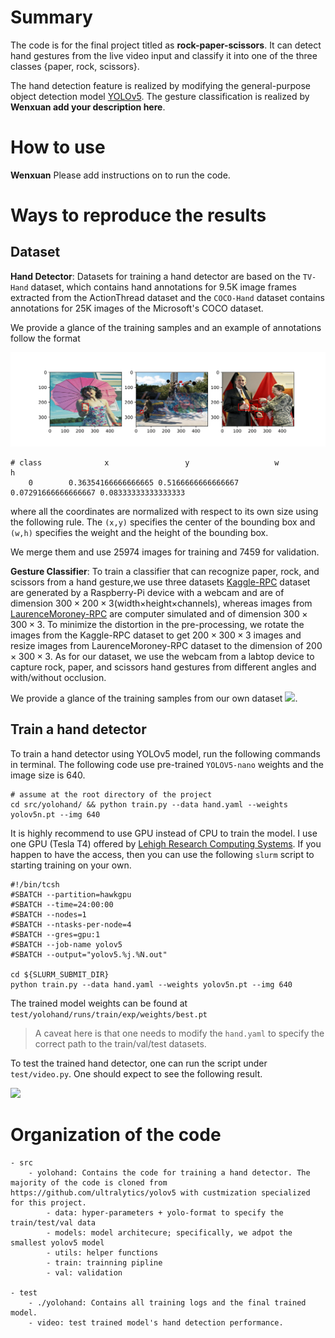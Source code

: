 # Summary

The code is for the final project titled as **rock-paper-scissors**.
It can detect hand gestures from the live video input and classify it into one of the three classes {paper, rock, scissors}.

The hand detection feature is realized by modifying the general-purpose object detection model [YOLOv5](https://github.com/ultralytics/yolov5).
The gesture classification is realized by **Wenxuan add your description here**.

# How to use

**Wenxuan** Please add instructions on to run the code. 


# Ways to reproduce the results

## Dataset

**Hand Detector**: Datasets for training a hand detector are based on the `TV-Hand` dataset, which  contains hand annotations for 9.5K image frames extracted from the ActionThread dataset and the `COCO-Hand` dataset contains annotations for 25K images of the Microsoft's COCO dataset. 

We provide a glance of the training samples and an example of annotations follow the format

![](./demo-imgs/trainsample.png)

```
# class              x                 y                   w                  h
    0        0.36354166666666665 0.5166666666666667 0.07291666666666667 0.08333333333333333
```

where all the coordinates are normalized with respect to its own size using the following rule. The `(x,y)` specifies the center of the bounding box and `(w,h)` specifies the weight and the height of the bounding box.
<!-- 
```python
img_w, img_h = input_img.shape
w_scale, h_scale = 1.0/img_w, 1.0/img_h
# center of the bounding box
x_center = (box[0] + box[1])/2.0  
y_center = (box[2] + box[3])/2.0
box_w = box[1] - box[0]  
box_h = box[3] - box[2]  
x = x_center * w_scale
w = box_w * w_scale
y = y_center * h_scale
h = box_h * h_scale
``` -->
We merge them and use 25974 images for training and 7459 for validation.

**Gesture Classifier**: To train a classifier that can recognize paper, rock, and scissors from a hand gesture,we use three datasets [Kaggle-RPC](https://www.kaggle.com/drgfreeman/rockpaperscissors) dataset are generated by a Raspberry-Pi device with a webcam and are of dimension $300\times200\times3$(width$\times$height$\times$channels), whereas images from [LaurenceMoroney-RPC](https://laurencemoroney.com/datasets.html) are computer simulated and of dimension $300\times300\times3$. To minimize the distortion in the pre-processing, we rotate the images from the Kaggle-RPC dataset to get $200\times300\times3$ images and resize images from LaurenceMoroney-RPC dataset to the dimension of $200\times300\times3$. As for our dataset, we use the webcam from a labtop device to capture rock, paper, and scissors hand gestures from different angles and with/without occlusion.


We provide a glance of the training samples from our own dataset ![](./demo-imgs/src3.png).

## Train a hand detector
To train a hand detector using YOLOv5 model, run the following commands in terminal. The following code use pre-trained `YOLOV5-nano` weights and the image size is 640.

```
# assume at the root directory of the project
cd src/yolohand/ && python train.py --data hand.yaml --weights yolov5n.pt --img 640
```

It is highly recommend to use GPU instead of CPU to train the model. I use one GPU (Tesla T4) offered by [Lehigh Research Computing Systems](https://confluence.cc.lehigh.edu/display/hpc/Hawk). If you happen to have the access, then you can use the following `slurm` script to starting training on your own.

```
#!/bin/tcsh
#SBATCH --partition=hawkgpu
#SBATCH --time=24:00:00
#SBATCH --nodes=1
#SBATCH --ntasks-per-node=4
#SBATCH --gres=gpu:1
#SBATCH --job-name yolov5
#SBATCH --output="yolov5.%j.%N.out"

cd ${SLURM_SUBMIT_DIR}
python train.py --data hand.yaml --weights yolov5n.pt --img 640
```

The trained model weights can be found at `test/yolohand/runs/train/exp/weights/best.pt`

> A caveat here is that one needs to modify the `hand.yaml` to specify the correct path to the train/val/test datasets.

To test the trained hand detector, one can run the script under `test/video.py`. One should expect to see the following result.

![](./demo-imgs/detect.png)


# Organization of the code

```
- src
    - yolohand: Contains the code for training a hand detector. The majority of the code is cloned from https://github.com/ultralytics/yolov5 with custmization specialized for this project.
        - data: hyper-parameters + yolo-format to specify the train/test/val data
        - models: model architecure; specifically, we adpot the smallest yolov5 model
        - utils: helper functions
        - train: trainning pipline
        - val: validation

- test
    - ./yolohand: Contains all training logs and the final trained model.
    - video: test trained model's hand detection performance.
        

```